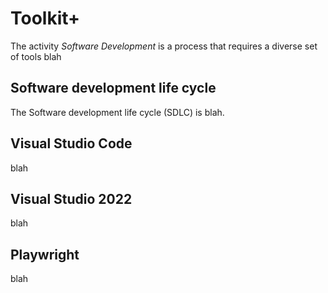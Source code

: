 # Toolkit+

The activity *Software Development* is a process that requires a diverse set of tools blah

## Software development life cycle

The Software development life cycle (SDLC) is blah.

## Visual Studio Code

blah

## Visual Studio 2022

blah

## Playwright

blah